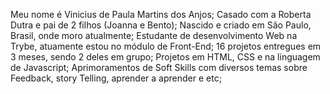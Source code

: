 Meu nome é Vinicius de Paula Martins dos Anjos;
Casado com a Roberta Dutra e pai de 2 filhos (Joanna e Bento);
Nascido e criado em São Paulo, Brasil, onde moro atualmente;
Estudante de desenvolvimento Web na Trybe, atuamente estou no módulo de Front-End;
16 projetos entregues em 3 meses, sendo 2 deles em grupo;
Projetos em HTML, CSS e na linguagem de Javascript;
Aprimoramentos de Soft Skills com diversos temas sobre Feedback, story Telling, aprender a aprender e etc;


